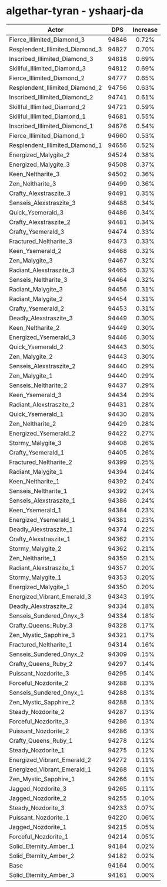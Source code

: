 # algethar-tyran - yshaarj-da
| Actor | DPS | Increase |
|---|:---:|:---:|
|Fierce_Illimited_Diamond_3|94846|0.72%|
|Resplendent_Illimited_Diamond_3|94827|0.70%|
|Inscribed_Illimited_Diamond_3|94818|0.69%|
|Skillful_Illimited_Diamond_3|94812|0.69%|
|Fierce_Illimited_Diamond_2|94777|0.65%|
|Resplendent_Illimited_Diamond_2|94756|0.63%|
|Inscribed_Illimited_Diamond_2|94741|0.61%|
|Skillful_Illimited_Diamond_2|94721|0.59%|
|Skillful_Illimited_Diamond_1|94681|0.55%|
|Inscribed_Illimited_Diamond_1|94676|0.54%|
|Fierce_Illimited_Diamond_1|94660|0.53%|
|Resplendent_Illimited_Diamond_1|94656|0.52%|
|Energized_Malygite_2|94524|0.38%|
|Energized_Malygite_3|94508|0.37%|
|Keen_Neltharite_3|94502|0.36%|
|Zen_Neltharite_3|94499|0.36%|
|Crafty_Alexstraszite_3|94491|0.35%|
|Senseis_Alexstraszite_3|94488|0.34%|
|Quick_Ysemerald_3|94486|0.34%|
|Crafty_Alexstraszite_2|94481|0.34%|
|Crafty_Ysemerald_3|94474|0.33%|
|Fractured_Neltharite_3|94473|0.33%|
|Keen_Ysemerald_2|94468|0.32%|
|Zen_Malygite_3|94467|0.32%|
|Radiant_Alexstraszite_3|94465|0.32%|
|Senseis_Neltharite_3|94464|0.32%|
|Radiant_Malygite_3|94456|0.31%|
|Radiant_Malygite_2|94454|0.31%|
|Crafty_Ysemerald_2|94453|0.31%|
|Deadly_Alexstraszite_3|94449|0.30%|
|Keen_Neltharite_2|94449|0.30%|
|Energized_Ysemerald_3|94446|0.30%|
|Quick_Ysemerald_2|94443|0.30%|
|Zen_Malygite_2|94443|0.30%|
|Senseis_Alexstraszite_2|94440|0.29%|
|Zen_Malygite_1|94440|0.29%|
|Senseis_Neltharite_2|94437|0.29%|
|Keen_Ysemerald_3|94434|0.29%|
|Radiant_Alexstraszite_2|94431|0.28%|
|Quick_Ysemerald_1|94430|0.28%|
|Zen_Neltharite_2|94429|0.28%|
|Energized_Ysemerald_2|94422|0.27%|
|Stormy_Malygite_3|94408|0.26%|
|Crafty_Ysemerald_1|94405|0.26%|
|Fractured_Neltharite_2|94399|0.25%|
|Radiant_Malygite_1|94394|0.24%|
|Keen_Neltharite_1|94392|0.24%|
|Senseis_Neltharite_1|94392|0.24%|
|Senseis_Alexstraszite_1|94386|0.24%|
|Keen_Ysemerald_1|94384|0.23%|
|Energized_Ysemerald_1|94381|0.23%|
|Deadly_Alexstraszite_1|94374|0.22%|
|Crafty_Alexstraszite_1|94362|0.21%|
|Stormy_Malygite_2|94362|0.21%|
|Zen_Neltharite_1|94359|0.21%|
|Radiant_Alexstraszite_1|94357|0.20%|
|Stormy_Malygite_1|94353|0.20%|
|Energized_Malygite_1|94350|0.20%|
|Energized_Vibrant_Emerald_3|94343|0.19%|
|Deadly_Alexstraszite_2|94334|0.18%|
|Senseis_Sundered_Onyx_3|94334|0.18%|
|Crafty_Queens_Ruby_3|94328|0.17%|
|Zen_Mystic_Sapphire_3|94321|0.17%|
|Fractured_Neltharite_1|94314|0.16%|
|Senseis_Sundered_Onyx_2|94309|0.15%|
|Crafty_Queens_Ruby_2|94297|0.14%|
|Puissant_Nozdorite_3|94295|0.14%|
|Forceful_Nozdorite_2|94288|0.13%|
|Senseis_Sundered_Onyx_1|94288|0.13%|
|Zen_Mystic_Sapphire_2|94288|0.13%|
|Steady_Nozdorite_2|94287|0.13%|
|Forceful_Nozdorite_3|94286|0.13%|
|Puissant_Nozdorite_2|94286|0.13%|
|Crafty_Queens_Ruby_1|94278|0.12%|
|Steady_Nozdorite_1|94275|0.12%|
|Energized_Vibrant_Emerald_2|94272|0.11%|
|Energized_Vibrant_Emerald_1|94268|0.11%|
|Zen_Mystic_Sapphire_1|94266|0.11%|
|Jagged_Nozdorite_3|94265|0.11%|
|Jagged_Nozdorite_2|94255|0.10%|
|Steady_Nozdorite_3|94233|0.07%|
|Puissant_Nozdorite_1|94220|0.06%|
|Jagged_Nozdorite_1|94215|0.05%|
|Forceful_Nozdorite_1|94214|0.05%|
|Solid_Eternity_Amber_1|94184|0.02%|
|Solid_Eternity_Amber_2|94182|0.02%|
|Base|94164|0.00%|
|Solid_Eternity_Amber_3|94161|0.00%|
